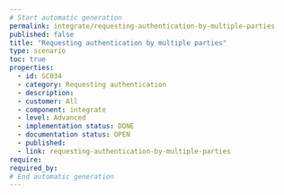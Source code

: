 ```yaml
---
# Start automatic generation
permalink: integrate/requesting-authentication-by-multiple-parties
published: false
title: "Requesting authentication by multiple parties"
type: scenario
toc: true
properties:
  - id: SC034
  - category: Requesting authentication
  - description:
  - customer: All
  - component: integrate
  - level: Advanced
  - implementation status: DONE
  - documentation status: OPEN
  - published:
  - link: requesting-authentication-by-multiple-parties
require:
required_by:
# End automatic generation
---
```

